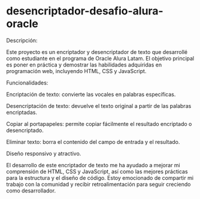 ﻿# desencriptador-desafio-alura-oracle
 
 Descripción:

Este proyecto es un encriptador y desencriptador de texto que desarrollé como estudiante en el programa de Oracle Alura Latam. El objetivo principal es poner en práctica y demostrar las habilidades adquiridas en programación web, incluyendo HTML, CSS y JavaScript.

Funcionalidades:

Encriptación de texto: convierte las vocales en palabras específicas.

Desencriptación de texto: devuelve el texto original a partir de las palabras encriptadas.

Copiar al portapapeles: permite copiar fácilmente el resultado encriptado o desencriptado.

Eliminar texto: borra el contenido del campo de entrada y el resultado.

Diseño responsivo y atractivo.


El desarrollo de este encriptador de texto me ha ayudado a mejorar mi comprensión de HTML, CSS y JavaScript, así como las mejores prácticas para la estructura y el diseño de código. Estoy emocionado de compartir mi trabajo con la comunidad y recibir retroalimentación para seguir creciendo como desarrollador.
